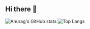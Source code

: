 ## Hi there 👋

<!--
**RIFAI1010/RIFAI1010** is a ✨ _special_ ✨ repository because its `README.md` (this file) appears on your GitHub profile.

Here are some ideas to get you started:

- 🔭 I’m currently working on ...
- 🌱 I’m currently learning ...
- 👯 I’m looking to collaborate on ...
- 🤔 I’m looking for help with ...
- 💬 Ask me about ...
- 📫 How to reach me: ...
- 😄 Pronouns: ...
- ⚡ Fun fact: ...
-->

![Anurag's GitHub stats](https://github-readme-stats.vercel.app/api?username=rifai1010&theme=github_dark&show_icons=true&hide=stars&rank_icon=percentile)
![Top Langs](https://github-readme-stats.vercel.app/api/top-langs/?username=rifai1010&layout=compact&theme=github_dark)

